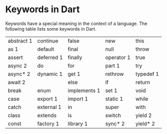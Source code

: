 # Keywords in Dart
Keywords have a special meaning in the context of a language. The following table lists some keywords in Dart.

| | | | | | 
|---|---|---|---|---|
|abstract 1	|continue|	false|	new|	this|
|as 1	|default	|final	|null	|throw|
|assert	|deferred 1	|finally	|operator 1	|true|
|async 2	|do	|for	|part 1	|try|
|async* 2	|dynamic 1	|get 1	|rethrow	|typedef 1|
|await 2|	|else	|if	|return	|var|
|break	|enum	|implements 1|	set 1	|void|
|case	|export 1	|import 1	|static 1|	while|
|catch	|external 1	|in	|super	|with|
|class	|extends	|is|	switch	|yield 2|
|const	|factory 1|	library 1|	sync* 2	|yield* 2|
